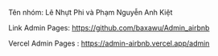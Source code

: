 Tên nhóm: Lê Nhựt Phi và Phạm Nguyễn Anh Kiệt

Link Admin Pages: https://github.com/baxawu/Admin_airbnb


Vercel Admin Pages : https://admin-airbnb.vercel.app/admin
